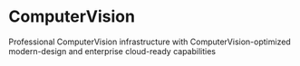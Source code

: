 # ComputerVision
Professional ComputerVision infrastructure with ComputerVision-optimized modern-design and enterprise cloud-ready capabilities
